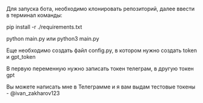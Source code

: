 Для запуска бота, необходимо клонировать репозиторий, далее ввести в терминал команды:  


pip install -r ./requirements.txt 


python main.py или python3 main.py


Еще необходимо создать файл config.py, в котором нужно создать token и gpt_token


В первую переменную нужно записать токен телеграм, в другую токен gpt


Вы можете написать мне в Телеграмме и я вам выдам тестовые токены - @ivan_zakharov123
